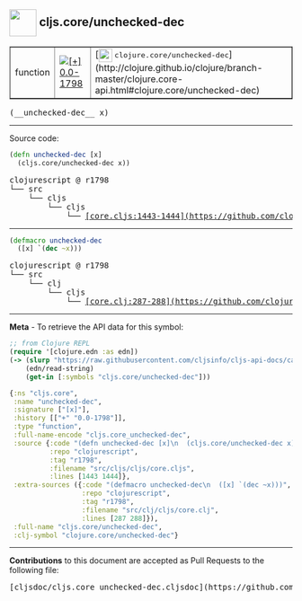 ## <img width="48px" valign="middle" src="http://i.imgur.com/Hi20huC.png"> cljs.core/unchecked-dec

 <table border="1">
<tr>

<td>function</td>
<td><a href="https://github.com/cljsinfo/cljs-api-docs/tree/0.0-1798"><img valign="middle" alt="[+] 0.0-1798" src="https://img.shields.io/badge/+-0.0--1798-lightgrey.svg"></a> </td>
<td>
[<img height="24px" valign="middle" src="http://i.imgur.com/1GjPKvB.png"> <samp>clojure.core/unchecked-dec</samp>](http://clojure.github.io/clojure/branch-master/clojure.core-api.html#clojure.core/unchecked-dec)
</td>
</tr>
</table>

 <samp>
(__unchecked-dec__ x)<br>
</samp>

---





Source code:

```clj
(defn unchecked-dec [x]
  (cljs.core/unchecked-dec x))
```

 <pre>
clojurescript @ r1798
└── src
    └── cljs
        └── cljs
            └── <ins>[core.cljs:1443-1444](https://github.com/clojure/clojurescript/blob/r1798/src/cljs/cljs/core.cljs#L1443-L1444)</ins>
</pre>


---

```clj
(defmacro unchecked-dec
  ([x] `(dec ~x)))
```

 <pre>
clojurescript @ r1798
└── src
    └── clj
        └── cljs
            └── <ins>[core.clj:287-288](https://github.com/clojure/clojurescript/blob/r1798/src/clj/cljs/core.clj#L287-L288)</ins>
</pre>

---

__Meta__ - To retrieve the API data for this symbol:

```clj
;; from Clojure REPL
(require '[clojure.edn :as edn])
(-> (slurp "https://raw.githubusercontent.com/cljsinfo/cljs-api-docs/catalog/cljs-api.edn")
    (edn/read-string)
    (get-in [:symbols "cljs.core/unchecked-dec"]))
```

```clj
{:ns "cljs.core",
 :name "unchecked-dec",
 :signature ["[x]"],
 :history [["+" "0.0-1798"]],
 :type "function",
 :full-name-encode "cljs.core_unchecked-dec",
 :source {:code "(defn unchecked-dec [x]\n  (cljs.core/unchecked-dec x))",
          :repo "clojurescript",
          :tag "r1798",
          :filename "src/cljs/cljs/core.cljs",
          :lines [1443 1444]},
 :extra-sources ({:code "(defmacro unchecked-dec\n  ([x] `(dec ~x)))",
                  :repo "clojurescript",
                  :tag "r1798",
                  :filename "src/clj/cljs/core.clj",
                  :lines [287 288]}),
 :full-name "cljs.core/unchecked-dec",
 :clj-symbol "clojure.core/unchecked-dec"}

```

---

__Contributions__ to this document are accepted as Pull Requests to the following file:

 <pre>
[cljsdoc/cljs.core_unchecked-dec.cljsdoc](https://github.com/cljsinfo/cljs-api-docs/blob/master/cljsdoc/cljs.core_unchecked-dec.cljsdoc)
</pre>

